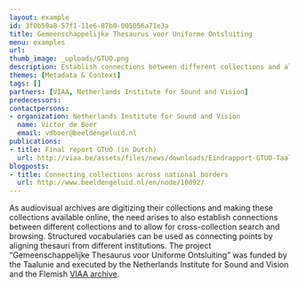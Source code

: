 ```yaml
---
layout: example
id: 3f0b59a8-57f1-11e6-87b0-005056a71e3a
title: Gemeenschappelijke Thesaurus voor Uniforme Ontsluiting
menu: examples
url: 
thumb_image: _uploads/GTUO.png
description: Establish connections between different collections and allow for cross-collection search and browsing
themes: [Metadata & Context]
tags: []
partners: [VIAA, Netherlands Institute for Sound and Vision]
predecessors: 
contactpersons: 
- organization: Netherlands Institute for Sound and Vision
  name: Victor de Boer
  email: vdboer@beeldengeluid.nl
publications: 
- title: Final report GTUO (in Dutch)
  url: http://viaa.be/assets/files/news/downloads/Eindrapport-GTUO-Taalunie.pdf
blogposts: 
- title: Connecting collections across national borders
  url: http://www.beeldengeluid.nl/en/node/10892/
---
```

<p>As audiovisual archives are digitizing their collections and making these collections available online, the need arises to also establish connections between different collections and to allow for cross-collection search and browsing. Structured vocabularies can be used as connecting points by aligning thesauri from different institutions.&nbsp;The project &ldquo;Gemeenschappelijke Thesaurus voor Uniforme Ontsluiting&rdquo; was funded by the Taalunie and executed by the Netherlands Institute for Sound and Vision and the Flemish <a title="VIAA" href="http://viaa.be/en/about-viaa/" target="_blank">VIAA archive</a>.</p>
